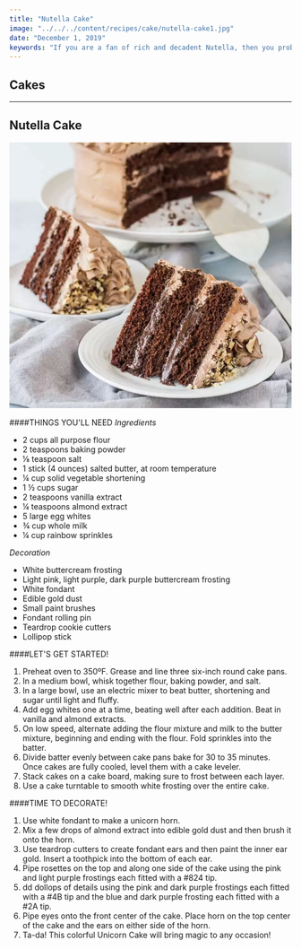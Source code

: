 ```yaml
---
title: "Nutella Cake"
image: "../../../content/recipes/cake/nutella-cake1.jpg"
date: "December 1, 2019"
keywords: "If you are a fan of rich and decadent Nutella, then you probably want to make this super simple, 3-ingredient cake."
---
```

## Cakes
---

## Nutella Cake

![Image](../../../content/recipes/cake/nutella-cake1.jpg) 

####THINGS YOU'LL NEED
*Ingredients*
* 2 cups all purpose flour
* 2 teaspoons baking powder
* ⅛ teaspoon salt
* 1 stick (4 ounces) salted butter, at room temperature
* ¼ cup solid vegetable shortening
* 1 ½ cups sugar
* 2 teaspoons vanilla extract
* ¼ teaspoons almond extract
* 5 large egg whites
* ¾ cup whole milk
* ¼ cup rainbow sprinkles

*Decoration*
* White buttercream frosting
* Light pink, light purple, dark purple buttercream frosting
* White fondant
* Edible gold dust
* Small paint brushes
* Fondant rolling pin
* Teardrop cookie cutters
* Lollipop stick

####LET'S GET STARTED!
1. Preheat oven to 350ºF. Grease and line three six-inch round cake pans.
2. In a medium bowl, whisk together flour, baking powder, and salt.
3. In a large bowl, use an electric mixer to beat butter, shortening and sugar until light and fluffy.
4. Add egg whites one at a time, beating well after each addition. Beat in vanilla and almond extracts.
5. On low speed, alternate adding the flour mixture and milk to the butter mixture, beginning and ending with the flour. Fold sprinkles into the batter.
6. Divide batter evenly between cake pans bake for 30 to 35 minutes.
Once cakes are fully cooled, level them with a cake leveler.
7. Stack cakes on a cake board, making sure to frost between each layer.
8. Use a cake turntable to smooth white frosting over the entire cake.

####TIME TO DECORATE!
1. Use white fondant to make a unicorn horn.
2. Mix a few drops of almond extract into edible gold dust and then brush it onto the horn.
3. Use teardrop cutters to create fondant ears and then paint the inner ear gold. Insert a toothpick into the bottom of each ear.
4. Pipe rosettes on the top and along one side of the cake using the pink and light purple frostings each fitted with a #824 tip.
5. dd dollops of details using the pink and dark purple frostings each fitted with a #4B tip and the blue and dark purple frosting each fitted with a #2A tip.
6. Pipe eyes onto the front center of the cake. Place horn on the top center of the cake and the ears on either side of the horn.
7. Ta-da! This colorful Unicorn Cake will bring magic to any occasion!








